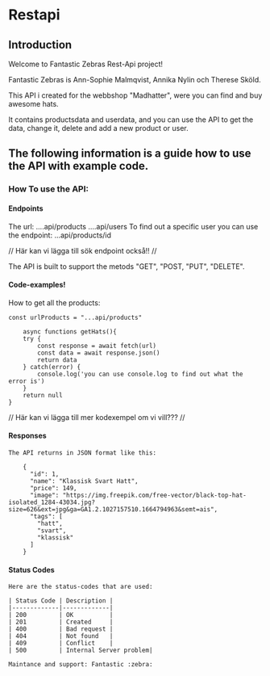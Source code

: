# Restapi

## Introduction
Welcome to Fantastic Zebras Rest-Api project!

Fantastic Zebras is Ann-Sophie Malmqvist, Annika Nylin och Therese Sköld.

This API i created for the webbshop "Madhatter", were you can find and buy awesome hats.

It contains productsdata and userdata, and you can use the API to get the data, change it, delete and add a new product or user.
 
## The following information is a guide how to use the API with example code.

### How To use the API:

#### Endpoints
The url: 
....api/products
....api/users
To find out a specific user you can use the endpoint: 
...api/products/id

// Här kan vi lägga till sök endpoint också!! //

The API is built to support the metods "GET", "POST, "PUT", "DELETE".

#### Code-examples!

How to get all the products:

```
const urlProducts = "...api/products"

	async functions getHats(){
	try {
		const response = await fetch(url)
		const data = await response.json()
		return data
	} catch(error) {
		console.log('you can use console.log to find out what the error is')
	}
	return null
}
```

// Här kan vi lägga till mer kodexempel om vi vill??? //

#### Responses
	The API returns in JSON format like this: 
```
	{
      "id": 1,
      "name": "Klassisk Svart Hatt",
      "price": 149,
      "image": "https://img.freepik.com/free-vector/black-top-hat-isolated_1284-43034.jpg?size=626&ext=jpg&ga=GA1.2.1027157510.1664794963&semt=ais",
      "tags": [
        "hatt",
        "svart",
        "klassisk"
      ]
    }
```
#### Status Codes

	Here are the status-codes that are used:

	| Status Code | Description |
	|-------------|-------------|
	| 200         | OK          |
	| 201         | Created     |
	| 400         | Bad request |
	| 404         | Not found   |
	| 409         | Conflict    |
	| 500         | Internal Server problem|

	Maintance and support: Fantastic :zebra:

